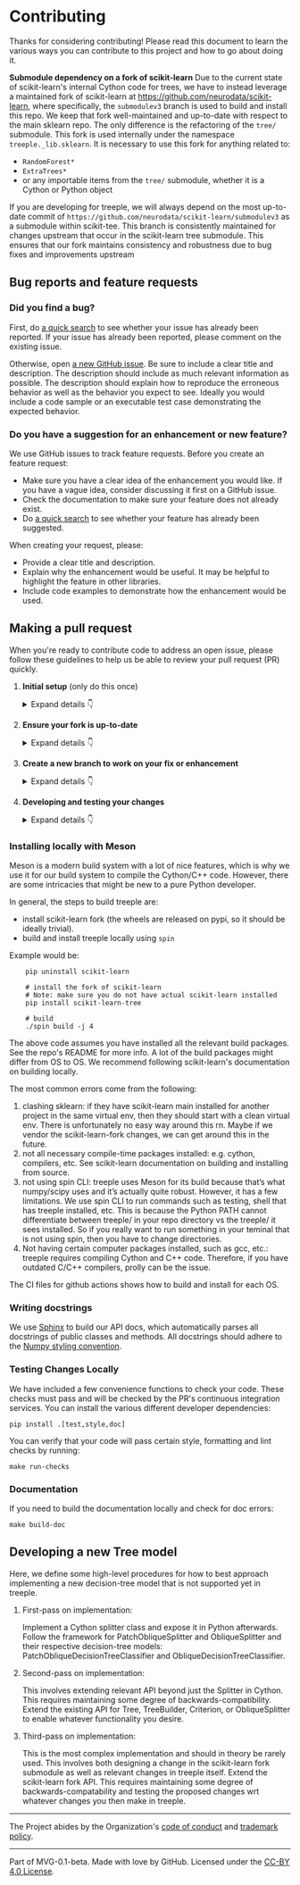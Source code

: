 # Contributing

Thanks for considering contributing! Please read this document to learn the various ways you can contribute to this project and how to go about doing it.

**Submodule dependency on a fork of scikit-learn**
Due to the current state of scikit-learn's internal Cython code for trees, we have to instead leverage a maintained fork of scikit-learn at <https://github.com/neurodata/scikit-learn>, where specifically, the `submodulev3` branch is used to build and install this repo. We keep that fork well-maintained and up-to-date with respect to the main sklearn repo. The only difference is the refactoring of the `tree/` submodule. This fork is used internally under the namespace ``treeple._lib.sklearn``. It is necessary to use this fork for anything related to:

- `RandomForest*`
- `ExtraTrees*`
- or any importable items from the `tree/` submodule, whether it is a Cython or Python object

If you are developing for treeple, we will always depend on the most up-to-date commit of `https://github.com/neurodata/scikit-learn/submodulev3` as a submodule within scikit-tee. This branch is consistently maintained for changes upstream that occur in the scikit-learn tree submodule. This ensures that our fork maintains consistency and robustness due to bug fixes and improvements upstream

## Bug reports and feature requests

### Did you find a bug?

First, do [a quick search](https://github.com/neurodata/treeple/issues) to see whether your issue has already been reported.
If your issue has already been reported, please comment on the existing issue.

Otherwise, open [a new GitHub issue](https://github.com/neurodata/treeple/issues).  Be sure to include a clear title
and description.  The description should include as much relevant information as possible.  The description should
explain how to reproduce the erroneous behavior as well as the behavior you expect to see.  Ideally you would include a
code sample or an executable test case demonstrating the expected behavior.

### Do you have a suggestion for an enhancement or new feature?

We use GitHub issues to track feature requests. Before you create an feature request:

- Make sure you have a clear idea of the enhancement you would like. If you have a vague idea, consider discussing
it first on a GitHub issue.
- Check the documentation to make sure your feature does not already exist.
- Do [a quick search](https://github.com/neurodata/treeple/issues) to see whether your feature has already been suggested.

When creating your request, please:

- Provide a clear title and description.
- Explain why the enhancement would be useful. It may be helpful to highlight the feature in other libraries.
- Include code examples to demonstrate how the enhancement would be used.

## Making a pull request

When you're ready to contribute code to address an open issue, please follow these guidelines to help us be able to review your pull request (PR) quickly.

1. **Initial setup** (only do this once)

    <details><summary>Expand details 👇</summary><br/>

    If you haven't already done so, please [fork](https://help.github.com/en/enterprise/2.13/user/articles/fork-a-repo) this repository on GitHub.

    Then clone your fork locally with

        git clone https://github.com/USERNAME/treeple.git

    or

        git clone git@github.com:USERNAME/treeple.git

    At this point the local clone of your fork only knows that it came from *your* repo, github.com/USERNAME/treeple.git, but doesn't know anything the *main* repo, [https://github.com/neurodata/treeple.git](https://github.com/neurodata/treeple). You can see this by running

        # Note you should be in the "treeple" directory. If you're not
        # run "cd ./treeple" to change directory into the repo
        git remote -v

    which will output something like this:

        origin https://github.com/USERNAME/treeple.git (fetch)
        origin https://github.com/USERNAME/treeple.git (push)

    This means that your local clone can only track changes from your fork, but not from the main repo, and so you won't be able to keep your fork up-to-date with the main repo over time. Therefore you'll need to add another "remote" to your clone that points to [https://github.com/neurodata/treeple.git](https://github.com/neurodata/treeple). To do this, run the following:

        git remote add upstream https://github.com/neurodata/treeple.git

    Now if you do `git remote -v` again, you'll see

        origin https://github.com/USERNAME/treeple.git (fetch)
        origin https://github.com/USERNAME/treeple.git (push)
        upstream https://github.com/neurodata/treeple.git (fetch)
        upstream https://github.com/neurodata/treeple.git (push)

    Finally, you'll need to create a Python 3 virtual environment suitable for working on this project. There a number of tools out there that making working with virtual environments easier.
    The most direct way is with the [`venv` module](https://docs.python.org/3.7/library/venv.html) in the standard library, but if you're new to Python or you don't already have a recent Python 3 version installed on your machine,
    we recommend [Miniconda](https://docs.conda.io/en/latest/miniconda.html).

    On Mac, for example, you can install Miniconda with [Homebrew](https://brew.sh/):

        brew install miniconda

    Then you can create and activate a new Python environment by running:

        conda create -n treeple python=3.9
        conda activate treeple

    Once your virtual environment is activated, you can install your local clone in "editable mode" with

        pip install -r build_requirements.txt
        pip install -e .

    The "editable mode" comes from the `-e` argument to `pip`, and essential just creates a symbolic link from the site-packages directory of your virtual environment to the source code in your local clone. That way any changes you make will be immediately reflected in your virtual environment.

    </details>

2. **Ensure your fork is up-to-date**

    <details><summary>Expand details 👇</summary><br/>

    Once you've added an "upstream" remote pointing to [https://github.com/allenai/python-package-temlate.git](https://github.com/neurodata/treeple), keeping your fork up-to-date is easy:

        git checkout main  # if not already on main
        git pull --rebase upstream main
        git push

    </details>

3. **Create a new branch to work on your fix or enhancement**

    <details><summary>Expand details 👇</summary><br/>

    Committing directly to the main branch of your fork is not recommended. It will be easier to keep your fork clean if you work on a separate branch for each contribution you intend to make.

    You can create a new branch with

        # replace BRANCH with whatever name you want to give it
        git checkout -b BRANCH
        git push -u origin BRANCH

    </details>

4. **Developing and testing your changes**

    <details><summary>Expand details 👇</summary><br/>

    Our continuous integration (CI) testing runs [a number of checks](https://github.com/neurodata/treeple/actions) for each pull request on [GitHub Actions](https://github.com/features/actions). You can run most of these tests locally, which is something you should do *before* opening a PR to help speed up the review process and make it easier for us. Please see our [development guide](https://github.com/neurodata/treeple/blob/main/DEVELOPING.md) for a comprehensive overview of useful commands. This will cover aspects of code style checking, unit testing, integration testing, and building the documentation.

    And finally, please update the [CHANGELOG](https://github.com/neurodata/treeple/docs/whats_new.rst) with notes on your contribution in the "Unreleased" section at the top.

    After all of the above checks have passed, you can now open [a new GitHub pull request](https://github.com/neurodata/treeple/pulls).
    Make sure you have a clear description of the problem and the solution, and include a link to relevant issues.

    We look forward to reviewing your PR!

    </details>

### Installing locally with Meson

Meson is a modern build system with a lot of nice features, which is why we use it for our build system to compile the Cython/C++ code.
However, there are some intricacies that might be new to a pure Python developer.

In general, the steps to build treeple are:

- install scikit-learn fork (the wheels are released on pypi, so it should be ideally trivial).
- build and install treeple locally using `spin`

Example would be:

        pip uninstall scikit-learn

        # install the fork of scikit-learn
        # Note: make sure you do not have actual scikit-learn installed
        pip install scikit-learn-tree

        # build
        ./spin build -j 4

The above code assumes you have installed all the relevant build packages. See the repo's README for more info. A lot of the build packages might differ from OS to OS. We recommend following scikit-learn's documentation on building locally.

The most common errors come from the following:

1. clashing sklearn: if they have scikit-learn main installed for another project in the same virtual env, then they should start with a clean virtual env. There is unfortunately no easy way around this rn. Maybe if we vendor the scikit-learn-fork changes, we can get around this in the future.
2. not all necessary compile-time packages installed: e.g. cython, compilers, etc. See scikit-learn documentation on building and installing from source.
3. not using spin CLI: treeple uses Meson for its build because that’s what numpy/scipy uses and it’s actually quite robust. However, it has a few limitations. We use spin CLI to run commands such as testing, shell that has treeple installed, etc.  This is because the Python PATH cannot differentiate between treeple/ in your repo directory vs the treeple/ it sees installed. So if you really want to run something in your teminal that is not using spin, then you have to change directories.
4. Not having certain computer packages installed, such as gcc, etc.: treeple requires compiling Cython and C++ code. Therefore, if you have outdated C/C++ compilers, prolly can be the issue.

The CI files for github actions shows how to build and install for each OS.

### Writing docstrings

We use [Sphinx](https://www.sphinx-doc.org/en/master/index.html) to build our API docs, which automatically parses all docstrings
of public classes and methods. All docstrings should adhere to the [Numpy styling convention](https://www.sphinx-doc.org/en/master/usage/extensions/example_numpy.html).

### Testing Changes Locally

We have included a few convenience functions to check your code. These checks must pass and will be checked by the PR's continuous integration services. You can install the various different developer dependencies:

    pip install .[test,style,doc]

You can verify that your code will pass certain style, formatting and lint checks by running:

    make run-checks

### Documentation

If you need to build the documentation locally and check for doc errors:

    make build-doc


## Developing a new Tree model

Here, we define some high-level procedures for how to best approach implementing a new decision-tree model that is not supported yet in treeple.

1. First-pass on implementation:

    Implement a Cython splitter class and expose it in Python afterwards. Follow the framework for PatchObliqueSplitter and ObliqueSplitter and their respective decision-tree models: PatchObliqueDecisionTreeClassifier and ObliqueDecisionTreeClassifier.

2. Second-pass on implementation:

    This involves extending relevant API beyond just the Splitter in Cython. This requires maintaining some degree of backwards-compatibility. Extend the existing API for Tree, TreeBuilder, Criterion, or ObliqueSplitter to enable whatever functionality you desire.

3. Third-pass on implementation:

    This is the most complex implementation and should in theory be rarely used.  This involves both designing a change in the scikit-learn fork submodule as well as relevant changes in treeple itself. Extend the scikit-learn fork API. This requires maintaining some degree of backwards-compatability and testing the proposed changes wrt whatever changes you then make in treeple.

---

The Project abides by the Organization's [code of conduct](https://github.com/py-why/governance/blob/main/CODE-OF-CONDUCT.md) and [trademark policy](https://github.com/py-why/governance/blob/main/TRADEMARKS.md).

---
Part of MVG-0.1-beta.
Made with love by GitHub. Licensed under the [CC-BY 4.0 License](https://creativecommons.org/licenses/by-sa/4.0/).
